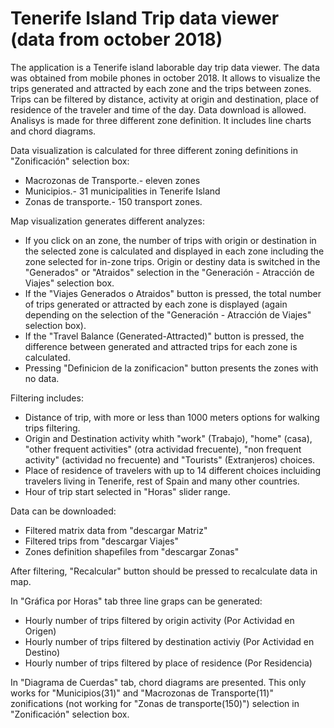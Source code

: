 
# Tenerife Island Trip data viewer (data from october 2018)
The application is a Tenerife island laborable day trip data viewer. The data was obtained from mobile phones in october 2018. It allows to visualize the trips generated and attracted by each zone and the trips between zones. Trips can be filtered by distance, activity at origin and destination, place of residence of the traveler and time of the day. Data download is allowed. Analisys is made for three different zone definition. It includes line charts and chord diagrams.  

Data visualization is calculated for three different zoning definitions in "Zonificación" selection box:
* Macrozonas de Transporte.- eleven zones
* Municipios.- 31 municipalities in Tenerife Island
* Zonas de transporte.- 150 transport zones.

Map visualization generates different analyzes:
* If you click on an zone, the number of trips with origin or destination in the selected zone is calculated and displayed in each zone including the zone selected for in-zone trips. Origin or destiny data is switched in the "Generados" or "Atraidos" selection in the "Generación - Atracción de Viajes" selection box.
* If the "Viajes Generados o Atraidos" button is pressed, the total number of trips generated or attracted by each zone is displayed (again depending on the selection of the "Generación - Atracción de Viajes" selection box).
* If the  "Travel Balance (Generated-Attracted)" button is pressed, the difference between generated and attracted trips for each zone is calculated.
* Pressing "Definicion de la zonificacion" button presents the zones with no data.

Filtering includes:
* Distance of trip, with more or less than 1000 meters options for walking trips filtering.
* Origin and Destination activity whith "work" (Trabajo), "home" (casa), "other frequent activities" (otra actividad frecuente), "non frequent activity" (actividad no frecuente) and "Tourists" (Extranjeros) choices.
* Place of residence of travelers with up to 14 different choices incluiding travelers living in Tenerife, rest of Spain and many other countries.
* Hour of trip start selected in "Horas" slider range.

Data can be downloaded:
* Filtered matrix data from "descargar Matriz"
* Filtered trips from "descargar Viajes"
* Zones definition shapefiles from "descargar Zonas"

After filtering, "Recalcular" button should be pressed to recalculate data in map.

In "Gráfica por Horas" tab three line graps can be generated:
* Hourly number of trips filtered by origin activity (Por Actividad en Origen)
* Hourly number of trips filtered by destination activiy (Por Actividad en Destino)
* Hourly number of trips filtered by place of residence (Por Residencia)

In "Diagrama de Cuerdas" tab, chord diagrams are presented. This only works for "Municipios(31)" and "Macrozonas de Transporte(11)" zonifications (not working for "Zonas de transporte(150)") selection in "Zonificación" selection box. 
